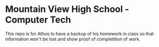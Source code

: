 # Mountain View High School - Computer Tech

This repo is for Athos to have a backup of his homework in class
so that information won't be lost and show proof of completition
of work.
